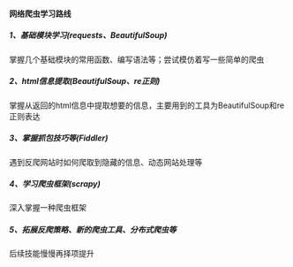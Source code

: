 #### 网络爬虫学习路线  


##### 1、基础模块学习(requests、BeautifulSoup)  
掌握几个基础模块的常用函数、编写语法等；尝试模仿着写一些简单的爬虫  

##### 2、html信息提取(BeautifulSoup、re正则)  
掌握从返回的html信息中提取想要的信息，主要用到的工具为BeautifulSoup和re正则表达  

##### 3、掌握抓包技巧等(Fiddler)  
遇到反爬网站时如何爬取到隐藏的信息、动态网站处理等  

##### 4、学习爬虫框架(scrapy)  
深入掌握一种爬虫框架

##### 5、拓展反爬策略、新的爬虫工具、分布式爬虫等  
后续技能慢慢再择项提升
